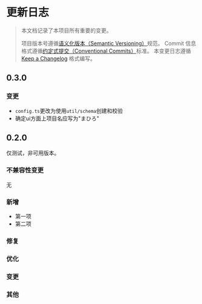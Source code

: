 # 更新日志

> 本文档记录了本项目所有重要的变更。
>
> 项目版本号遵循[语义化版本（Semantic Versioning）](http://semver.org/)规范。
> Commit 信息格式遵循[约定式提交（Conventional Commits）](http://conventionalcommits.org)标准。
> 本变更日志遵循 [Keep a Changelog](http://keepachangelog.com/) 格式编写。


## 0.3.0
<!-- Unreleased -->
### 变更
- `config.ts`更改为使用`util/schema`创建和校验
- 确定ui方面上项目名应写为"まひろ"
<!--/ Unreleased -->

## 0.2.0
仅测试，非可用版本。
### 不兼容性变更
无
### 新增
- 第一项
- 第二项
### 修复
### 优化
### 变更
### 其他